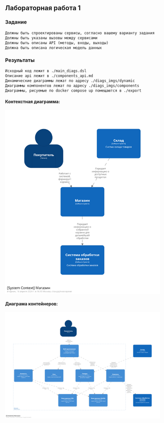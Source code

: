 ## Лабораторная работа 1

### Задание

    Должны быть спроектированы сервисы, согласно вашему варианту задания
    Должны быть указаны вызовы между сервисами
    Должны быть описаны API (методы, входы, выходы)
    Должна быть описана логическая модель данных

### Результаты

    Исходный код лежит в ./main_diags.dsl
    Описание api лежит в ./components_api.md
    Динамические диаграммы лежат по адресу ./diags_imgs/dynamic
    Диаграммы компонентов лежат по адресу ./diags_imgs/components
    Диаграммы, рисуемые по docker compose up помещаются в ./export

#### Контекстная диаграмма:
![](./diags_imgs/structurizr-Context_diagram.png)
#### Диаграма контейнеров:
![](./diags_imgs/structurizr-Container_diagram.png)
